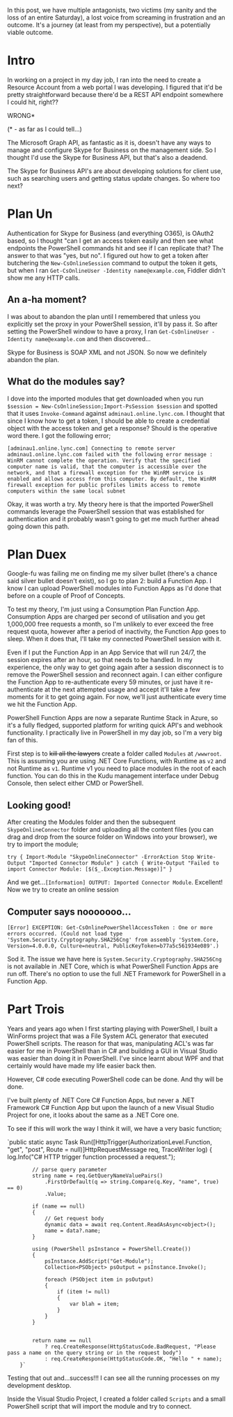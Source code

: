 In this post, we have multiple antagonists, two victims (my sanity and the loss of an entire Saturday), a lost voice from screaming in frustration and an outcome. It's a journey (at least from my perspective), but a potentially viable outcome.

# Intro

In working on a project in my day job, I ran into the need to create a Resource Account from a web portal I was developing. I figured that it'd be pretty straightforward because there'd be a REST API endpoint somewhere I could hit, right??

WRONG*

(* - as far as I could tell...)

The Microsoft Graph API, as fantastic as it is, doesn't have any ways to manage and configure Skype for Business on the management side. So I thought I'd use the Skype for Business API, but that's also a deadend. 

The Skype for Business API's are about developing solutions for client use, such as searching users and getting status update changes. So where too next?

# Plan Un
Authentication for Skype for Business (and everything O365), is OAuth2 based, so I thought "can I get an access token easily and then see what endpoints the PowerShell commands hit and see if I can replicate that? The answer to that was "yes, but no". I figured out how to get a token after butchering the `New-CsOnlineSession` command to output the token it gets, but when I ran `Get-CsOnlineUser -Identity name@example.com`, Fiddler didn't show me any HTTP calls. 

## An a-ha moment?
I was about to abandon the plan until I remembered that unless you explicitly set the proxy in your PowerShell session, it'll by pass it. So after setting the PowerShell window to have a proxy, I ran `Get-CsOnlineUser -Identity name@example.com` and then discovered...

Skype for Business is SOAP XML and not JSON. So now we definitely abandon the plan.

## What do the modules say?
I dove into the imported modules that get downloaded when you run `$session = New-CsOnlineSession;Import-PsSession $session` and spotted that it uses `Invoke-Command` against `adminau1.online.lync.com`. I thought that since I know how to get a token, I should be able to create a credential object with the access token and get a response? Should is the operative word there. I got the following error;

`[adminau1.online.lync.com] Connecting to remote server adminau1.online.lync.com failed with the following error message : WinRM cannot complete the operation. Verify that the specified computer name is valid, that the computer is accessible
over the network, and that a firewall exception for the WinRM service is enabled and allows access from this computer. By default, the WinRM firewall exception for public profiles limits access to remote computers within the same local
subnet`

Okay, it was worth a try. My theory here is that the imported PowerShell commands leverage the PowerShell session that was established for authentication and it probably wasn't going to get me much further ahead going down this path.

# Plan Duex
Google-fu was failing me on finding me my silver bullet (there's a chance said silver bullet doesn't exist), so I go to plan 2: build a Function App. I know I can upload PowerShell modules into Function Apps as I'd done that before on a couple of Proof of Concepts.

To test my theory, I'm just using a Consumption Plan Function App. Consumption Apps are charged per second of utilisation and you get 1,000,000 free requests a month, so I'm unlikely to ever exceed the free request quota, however after a period of inactivity, the Function App goes to sleep. When it does that, I'll take my connected PowerShell session with it.

Even if I put the Function App in an App Service that will run 24/7, the session expires after an hour, so that needs to be handled. In my experience, the only way to get going again after a session disconnect is to remove the PowerShell session and reconnect again. I can either configure the Function App to re-authenticate every 59 minutes, or just have it re-authenticate at the next attempted usage and accept it'll take a few moments for it to get going again. For now, we'll just authenticate every time we hit the Function App.

PowerShell Function Apps are now a separate Runtime Stack in Azure, so it's a fully fledged, supported platform for writing quick API's and webhook functionality. I practically live in PowerShell in my day job, so I'm a very big fan of this.

First step is to ~~kill all the lawyers~~ create a folder called `Modules` at `/wwwroot`. This is assuming you are using .NET Core Functions, with  Runtime as `v2` and not Runtime as `v1`. Runtime v1 you need to place modules in the root of each function. You can do this in the Kudu management interface under Debug Console, then select either CMD or PowerShell.

## Looking good!
After creating the Modules folder and then the subsequent `SkypeOnlineConnector` folder and uploading all the content files (you can drag and drop from the source folder on Windows into your browser), we try to import the module;

`try {
    Import-Module "SkypeOnlineConnector" -ErrorAction Stop
    Write-Output "Imported Connector Module"
} catch {
    Write-Output "Failed to import Connector Module: [$($_.Exception.Message)]"
}`

And we get...`[Information] OUTPUT: Imported Connector Module`. Excellent! Now we try to create an online session

## Computer says nooooooo...

`[Error] EXCEPTION: Get-CsOnlinePowerShellAccessToken : One or more errors occurred. (Could not load type 'System.Security.Cryptography.SHA256Cng' from assembly 'System.Core, Version=4.0.0.0, Culture=neutral, PublicKeyToken=b77a5c561934e089'.)`

Sod it. The issue we have here is `System.Security.Cryptography.SHA256Cng` is not available in .NET Core, which is what PowerShell Function Apps are run off. There's no option to use the full .NET Framework for PowerShell in a Function App.

# Part Trois
Years and years ago when I first starting playing with PowerShell, I built a WinForms project that was a File System ACL generator that executed PowerShell scripts. The reason for that was, manipulating ACL's was far easier for me in PowerShell than in C# and building a GUI in Visual Studio was easier than doing it in PowerShell. I've since learnt about WPF and that certainly would have made my life easier back then.

However, C# code executing PowerShell code can be done. And thy will be done.

I've built plenty of .NET Core C# Function Apps, but never a .NET Framework C# Function App but upon the launch of a new Visual Studio Project for one, it looks about the same as a .NET Core one.

To see if this will work the way I think it will, we have a very basic function;

`public static async Task<HttpResponseMessage> Run([HttpTrigger(AuthorizationLevel.Function, "get", "post", Route = null)]HttpRequestMessage req, TraceWriter log)
        {
            log.Info("C# HTTP trigger function processed a request.");

            // parse query parameter
            string name = req.GetQueryNameValuePairs()
                .FirstOrDefault(q => string.Compare(q.Key, "name", true) == 0)
                .Value;

            if (name == null)
            {
                // Get request body
                dynamic data = await req.Content.ReadAsAsync<object>();
                name = data?.name;
            }

            using (PowerShell psInstance = PowerShell.Create())
            {
                psInstance.AddScript("Get-Module");
                Collection<PSObject> psOutput = psInstance.Invoke();

                foreach (PSObject item in psOutput)
                {
                    if (item != null)
                    {
                        var blah = item;
                    }
                }
            }


            return name == null
                ? req.CreateResponse(HttpStatusCode.BadRequest, "Please pass a name on the query string or in the request body")
                : req.CreateResponse(HttpStatusCode.OK, "Hello " + name);
        }`

Testing that out and...success!!! I can see all the running processes on my development desktop.

Inside the Visual Studio Project, I created a folder called `Scripts` and a small PowerShell script that will import the module and try to connect.
